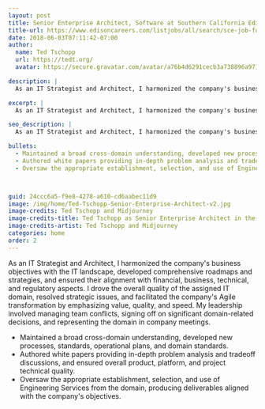 ```yaml
---
layout: post
title: Senior Enterprise Architect, Software at Southern California Edison
title-url: https://www.edisoncareers.com/listjobs/all/search/sce-job-function/information-technology/
date: 2018-06-03T07:11:42-07:00
author:
  name: Ted Tschopp
  url: https://tedt.org/
  avatar: https://secure.gravatar.com/avatar/a76b4d6291cecb3a738896a971bfb903?s=512&d=mp&r=g

description: |
  As an IT Strategist and Architect, I harmonized the company's business objectives with the IT landscape, developed comprehensive roadmaps and strategies, and ensured their alignment with financial, business, technical, and regulatory aspects. I drove the overall quality of the assigned IT domain, resolved strategic issues, and facilitated the company's Agile transformation by emphasizing value, quality, and speed. My leadership involved managing team conflicts, signing off on significant domain-related decisions, and representing the domain in company meetings.

excerpt: |
  As an IT Strategist and Architect, I harmonized the company's business objectives with the IT landscape, developed comprehensive roadmaps and strategies, and ensured their alignment with financial, business, technical, and regulatory aspects. I drove the overall quality of the assigned IT domain, resolved strategic issues, and facilitated the company's Agile transformation by emphasizing value, quality, and speed. My leadership involved managing team conflicts, signing off on significant domain-related decisions, and representing the domain in company meetings.

seo_description: |
  As an IT Strategist and Architect, I harmonized the company's business objectives with the IT landscape, developed comprehensive roadmaps and strategies, and ensured their alignment with financial, business, technical, and regulatory aspects. I drove the overall quality of the assigned IT domain, resolved strategic issues, and facilitated the company's Agile transformation by emphasizing value, quality, and speed. My leadership involved managing team conflicts, signing off on significant domain-related decisions, and representing the domain in company meetings.

bullets:
  - Maintained a broad cross-domain understanding, developed new processes, standards, operational plans, and domain standards.
  - Authored white papers providing in-depth problem analysis and tradeoff discussions, and ensured overall product, platform, and project technical quality.
  - Oversaw the appropriate establishment, selection, and use of Engineering Services from the domain, producing deliverables aligned with the company's objectives.



guid: 24ccc6a5-f9e8-4278-a610-cd6aabec11d9
image: /img/home/Ted-Tschopp-Senior-Enterprise-Architect-v2.jpg
image-credits: Ted Tschopp and Midjourney
image-credits-title: Ted Tschopp as Senior Enterprise Architect in the Aesthetic of Leonardo Da Vinci
image-credits-artist: Ted Tschopp and Midjourney
categories: home
order: 2
---
```


As an IT Strategist and Architect, I harmonized the company's business objectives with the IT landscape, developed comprehensive roadmaps and strategies, and ensured their alignment with financial, business, technical, and regulatory aspects. I drove the overall quality of the assigned IT domain, resolved strategic issues, and facilitated the company's Agile transformation by emphasizing value, quality, and speed. My leadership involved managing team conflicts, signing off on significant domain-related decisions, and representing the domain in company meetings.

- Maintained a broad cross-domain understanding, developed new processes, standards, operational plans, and domain standards.
- Authored white papers providing in-depth problem analysis and tradeoff discussions, and ensured overall product, platform, and project technical quality.
- Oversaw the appropriate establishment, selection, and use of Engineering Services from the domain, producing deliverables aligned with the company's objectives.
